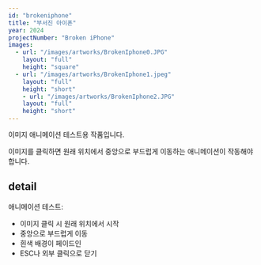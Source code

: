 ```yaml
---
id: "brokeniphone"
title: "부서진 아이폰"
year: 2024
projectNumber: "Broken iPhone"
images:
  - url: "/images/artworks/BrokenIphone0.JPG"
    layout: "full"
    height: "square"
  - url: "/images/artworks/BrokenIphone1.jpeg"
    layout: "full"
    height: "short"
    - url: "/images/artworks/BrokenIphone2.JPG"
    layout: "full"
    height: "short"
---
```


이미지 애니메이션 테스트용 작품입니다.

이미지를 클릭하면 원래 위치에서 중앙으로 부드럽게 이동하는 애니메이션이 작동해야 합니다.

## detail

애니메이션 테스트:
- 이미지 클릭 시 원래 위치에서 시작
- 중앙으로 부드럽게 이동
- 흰색 배경이 페이드인
- ESC나 외부 클릭으로 닫기
